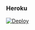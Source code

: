 ### Heroku
[![Deploy](https://www.herokucdn.com/deploy/button.svg)](https://github.com/rockstarcuba/code7.1.5-directo-a-herou)

